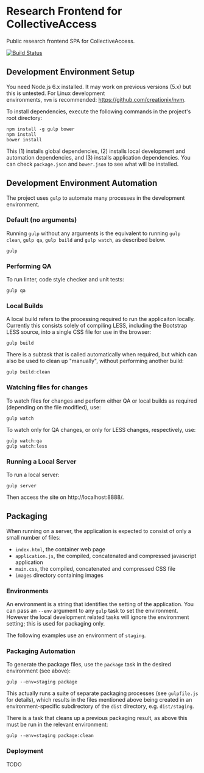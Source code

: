 # Research Frontend for CollectiveAccess

Public research frontend SPA for CollectiveAccess.

[![Build Status](https://secure.travis-ci.org/rwahs/research-frontend.png?branch=master)](http://travis-ci.org/rwahs/research-frontend)

## Development Environment Setup

You need Node.js 6.x installed.  It may work on previous versions (5.x) but this is untested.  For Linux development  
environments, `nvm` is recommended: https://github.com/creationix/nvm.  

To install dependencies, execute the following commands in the project's root directory:

    npm install -g gulp bower
    npm install
    bower install

This (1) installs global dependencies, (2) installs local development and automation dependencies, and (3) installs 
application dependencies.  You can check `package.json` and `bower.json` to see what will be installed.

## Development Environment Automation

The project uses `gulp` to automate many processes in the development environment.

### Default (no arguments)

Running `gulp` without any arguments is the equivalent to running `gulp clean`, `gulp qa`, `gulp build` and 
`gulp watch`, as described below.

    gulp

### Performing QA

To run linter, code style checker and unit tests:

    gulp qa

### Local Builds

A local build refers to the processing required to run the applicaiton locally.  Currently this consists solely of
compiling LESS, including the Bootstrap LESS source, into a single CSS file for use in the browser:

    gulp build

There is a subtask that is called automatically when required, but which can also be used to clean up "manually",
without performing another build:

    gulp build:clean

### Watching files for changes

To watch files for changes and perform either QA or local builds as required (depending on the file modified), use:

    gulp watch

To watch only for QA changes, or only for LESS changes, respectively, use:

    gulp watch:qa
    gulp watch:less

### Running a Local Server

To run a local server:

    gulp server

Then access the site on http://localhost:8888/.

## Packaging

When running on a server, the application is expected to consist of only a small number of files:

* `index.html`, the container web page
* `application.js`, the compiled, concatenated and compressed javascript application
* `main.css`, the compiled, concatenated and compressed CSS file
* `images` directory containing images

### Environments

An environment is a string that identifies the setting of the application.  You can pass an `--env` argument to any
`gulp` task to set the environment.  However the local development related tasks will ignore the environment setting;
this is used for packaging only.  

The following examples use an environment of `staging`.

### Packaging Automation

To generate the package files, use the `package` task in the desired environment (see above):

    gulp --env=staging package

This actually runs a suite of separate packaging processes (see `gulpfile.js` for details), which results in the files
mentioned above being created in an environment-specific subdirectory of the `dist` directory, e.g. `dist/staging`.

There is a task that cleans up a previous packaging result, as above this must be run in the relevant environment:

    gulp --env=staging package:clean

### Deployment

TODO
